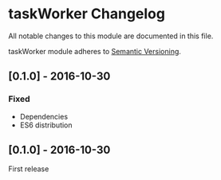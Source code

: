 # taskWorker Changelog

All notable changes to this module are documented in this file.

taskWorker module adheres to [Semantic Versioning](http://semver.org/).

## [0.1.0] - 2016-10-30

### Fixed
- Dependencies
- ES6 distribution


## [0.1.0] - 2016-10-30

First release